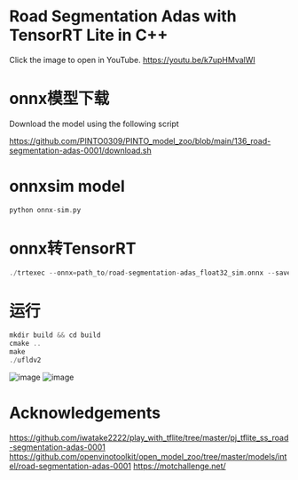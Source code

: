# Road Segmentation Adas with TensorRT Lite in C++
Click the image to open in YouTube. https://youtu.be/k7upHMvalWI

# onnx模型下载
Download the model using the following script

https://github.com/PINTO0309/PINTO_model_zoo/blob/main/136_road-segmentation-adas-0001/download.sh

# onnxsim model
```C++
python onnx-sim.py
```

# onnx转TensorRT
```C++
./trtexec --onnx=path_to/road-segmentation-adas_float32_sim.onnx --saveEngine=path_to/road-segmentation-adas_float32_sim.engine
```

# 运行
```C++
mkdir build && cd build
cmake ..
make
./ufldv2
```

![image](https://github.com/yhwang-hub/dl_model_deploy/blob/master/road-segmentation-adas_TensorRT/roadSeg1.jpg)
![image](https://github.com/yhwang-hub/dl_model_deploy/blob/master/road-segmentation-adas_TensorRT/roadSeg2.jpg)

# Acknowledgements

https://github.com/iwatake2222/play_with_tflite/tree/master/pj_tflite_ss_road-segmentation-adas-0001
https://github.com/openvinotoolkit/open_model_zoo/tree/master/models/intel/road-segmentation-adas-0001
https://motchallenge.net/